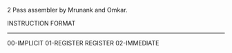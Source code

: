 2 Pass assembler by Mrunank and Omkar.

INSTRUCTION FORMAT
_____________________________
00-IMPLICIT
01-REGISTER REGISTER
02-IMMEDIATE


